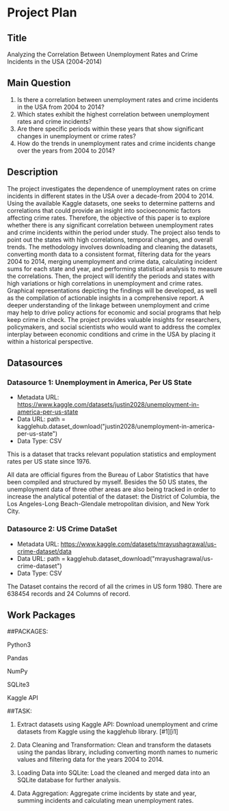 # Project Plan

## Title
<!-- Give your project a short title. -->
Analyzing the Correlation Between Unemployment Rates and Crime Incidents in the USA (2004-2014)
## Main Question

<!-- Think about one main question you want to answer based on the data. -->
1. Is there a correlation between unemployment rates and crime incidents in the USA from 2004 to 2014?
2. Which states exhibit the highest correlation between unemployment rates and crime incidents?
3. Are there specific periods within these years that show significant changes in unemployment or crime rates?
4. How do the trends in unemployment rates and crime incidents change over the years from 2004 to 2014?

## Description

<!-- Describe your data science project in max. 200 words. Consider writing about why and how you attempt it. -->

The project investigates the dependence of unemployment rates on crime incidents in different states in the USA over a decade-from 2004 to 2014. Using the available Kaggle datasets, one seeks to determine patterns and correlations that could provide an insight into socioeconomic factors affecting crime rates. Therefore, the objective of this paper is to explore whether there is any significant correlation between unemployment rates and crime incidents within the period under study. The project also tends to point out the states with high correlations, temporal changes, and overall trends. The methodology involves downloading and cleaning the datasets, converting month data to a consistent format, filtering data for the years 2004 to 2014, merging unemployment and crime data, calculating incident sums for each state and year, and performing statistical analysis to measure the correlations. Then, the project will identify the periods and states with high variations or high correlations in unemployment and crime rates. Graphical representations depicting the findings will be developed, as well as the compilation of actionable insights in a comprehensive report. A deeper understanding of the linkage between unemployment and crime may help to drive policy actions for economic and social programs that help keep crime in check. The project provides valuable insights for researchers, policymakers, and social scientists who would want to address the complex interplay between economic conditions and crime in the USA by placing it within a historical perspective.

## Datasources

<!-- Describe each datasources you plan to use in a section. Use the prefic "DatasourceX" where X is the id of the datasource. -->

### Datasource 1: Unemployment in America, Per US State
 
* Metadata URL: https://www.kaggle.com/datasets/justin2028/unemployment-in-america-per-us-state
* Data URL: path = kagglehub.dataset_download("justin2028/unemployment-in-america-per-us-state")
* Data Type: CSV

This is a dataset that tracks relevant population statistics and employment rates per US state since 1976.

All data are official figures from the Bureau of Labor Statistics that have been compiled and structured by myself. Besides the 50 US states, the unemployment data of three other areas are also being tracked in order to increase the analytical potential of the dataset: the District of Columbia, the Los Angeles-Long Beach-Glendale metropolitan division, and New York City.

### Datasource 2: US Crime DataSet

* Metadata URL: https://www.kaggle.com/datasets/mrayushagrawal/us-crime-dataset/data
* Data URL: path = kagglehub.dataset_download("mrayushagrawal/us-crime-dataset")
* Data Type: CSV

The Dataset contains the record of all the crimes in US form 1980.
There are 638454 records and 24 Columns of record. 


## Work Packages

<!-- List of work packages ordered sequentially, each pointing to an issue with more details. -->

##PACKAGES:

Python3

Pandas

NumPy

SQLite3

Kaggle API


##TASK:

1. Extract datasets using Kaggle API: Download unemployment and crime datasets from Kaggle using the kagglehub library. [#1][i1]

2. Data Cleaning and Transformation: Clean and transform the datasets using the pandas library, including converting month names to numeric values and filtering data for the years 2004 to 2014.

3. Loading Data into SQLite: Load the cleaned and merged data into an SQLite database for further analysis.

4. Data Aggregation: Aggregate crime incidents by state and year, summing incidents and calculating mean unemployment rates.

